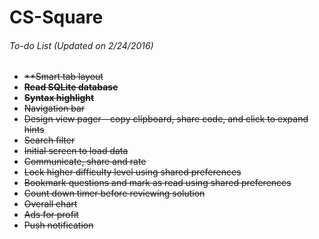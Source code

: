 # CS-Square

###### To-do List *(Updated on 2/24/2016)*
* ~~**Smart tab layout~~
* ~~**Read SQLite database**~~
* ~~**Syntax highlight**~~
* ~~Navigation bar~~
* ~~Design view pager - copy clipboard, share code, and click to expand hints~~
* ~~Search filter~~
* ~~Initial screen to load data~~
* ~~Communicate, share and rate~~
* ~~Lock higher difficulty level using shared preferences~~
* ~~Bookmark questions and mark as read using shared preferences~~
* ~~Count down timer before reviewing solution~~
* ~~Overall chart~~
* ~~Ads for profit~~
* ~~Push notification~~

